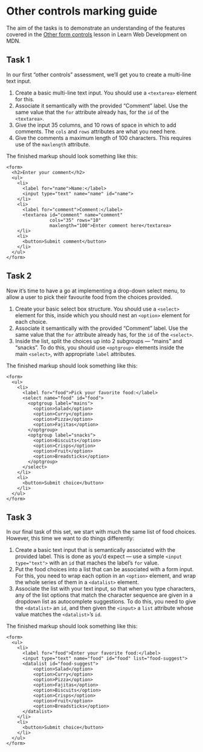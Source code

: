 Other controls marking guide
============================

The aim of the tasks is to demonstrate an understanding of the features covered in the [Other form controls](https://developer.mozilla.org/en-US/docs/Learn/Forms/Other_form_controls) lesson in Learn Web Development on MDN.

Task 1
------

In our first “other controls” assessment, we’ll get you to create a multi-line text input.

1.  Create a basic multi-line text input. You should use a `<textarea>` element for this.
2.  Associate it semantically with the provided “Comment” label. Use the same value that the `for` attribute already has, for the `id` of the `<textarea>`.
3.  Give the input 35 columns, and 10 rows of space in which to add comments. The `cols` and `rows` attributes are what you need here.
4.  Give the comments a maximum length of 100 characters. This requires use of the `maxlength` attribute.

The finished markup should look something like this:

    <form>
      <h2>Enter your comment</h2>
      <ul>
        <li>
          <label for="name">Name:</label>
          <input type="text" name="name" id="name">
        </li>
        <li>
          <label for="comment">Comment:</label>
          <textarea id="comment" name="comment"
                    cols="35" rows="10"
                    maxlength="100">Enter comment here</textarea>
        </li>
        <li>
          <button>Submit comment</button>
        </li>
      </ul>
    </form>

Task 2
------

Now it’s time to have a go at implementing a drop-down select menu, to allow a user to pick their favourite food from the choices provided.

1.  Create your basic select box structure. You should use a `<select>` element for this, inside which you should nest an `<option>` element for each choice.
2.  Associate it semantically with the provided “Comment” label. Use the same value that the `for` attribute already has, for the `id` of the `<select>`.
3.  Inside the list, split the choices up into 2 subgroups — “mains” and “snacks”. To do this, you should use `<optgroup>` elements inside the main `<select>`, with appropriate `label` attributes.

The finished markup should look something like this:

    <form>
      <ul>
        <li>
          <label for="food">Pick your favorite food:</label>
          <select name="food" id="food">
            <optgroup label="mains">
              <option>Salad</option>
              <option>Curry</option>
              <option>Pizza</option>
              <option>Fajitas</option>
            </optgroup>
            <optgroup label="snacks">
              <option>Biscuits</option>
              <option>Crisps</option>
              <option>Fruit</option>
              <option>Breadsticks</option>
            </optgroup>
          </select>
        </li>
        <li>
          <button>Submit choice</button>
        </li>
      </ul>
    </form>

Task 3
------

In our final task of this set, we start with much the same list of food choices. However, this time we want to do things differently:

1.  Create a basic text input that is semantically associated with the provided label. This is done as you’d expect — use a simple `<input type="text">` with an `id` that maches the label’s `for` value.
2.  Put the food choices into a list that can be associated with a form input. For this, you need to wrap each option in an `<option>` element, and wrap the whole series of them in a `<datalist>` element.
3.  Associate the list with your text input, so that when you type characters, any of the list options that match the character sequence are given in a dropdown list as autocomplete suggestions. To do this, you need to give the `<datalist>` an `id`, and then given the `<input>` a `list` attribute whose value matches the `<datalist>`’s `id`.

The finished markup should look something like this:

    <form>
      <ul>
        <li>
          <label for="food">Enter your favorite food:</label>
          <input type="text" name="food" id="food" list="food-suggest">
          <datalist id="food-suggest">
              <option>Salad</option>
              <option>Curry</option>
              <option>Pizza</option>
              <option>Fajitas</option>
              <option>Biscuits</option>
              <option>Crisps</option>
              <option>Fruit</option>
              <option>Breadsticks</option>
          </datalist>
        </li>
        <li>
          <button>Submit choice</button>
        </li>
      </ul>
    </form>
